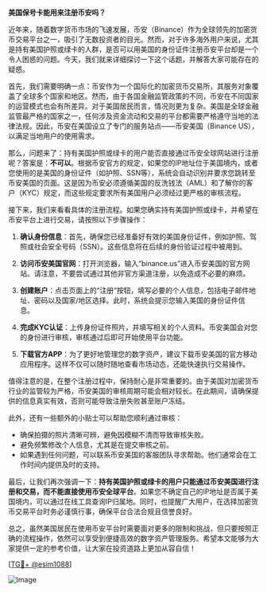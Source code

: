 **美国保号卡能用来注册币安吗？**

近年来，随着数字货币市场的飞速发展，币安（Binance）作为全球领先的加密货币交易平台之一，吸引了无数投资者的目光。然而，对于许多海外用户来说，尤其是持有美国护照或绿卡的人群，是否可以用美国的身份证件注册币安平台却是一个令人困惑的问题。今天，我们就来详细探讨一下这个话题，并解答大家可能存在的疑惑。

首先，我们需要明确一点：币安作为一个国际化的加密货币交易所，其服务对象覆盖了全球多个国家和地区。然而，由于各国金融监管政策的不同，币安在不同国家的运营模式也会有所差异。对于美国居民而言，情况则更为复杂。美国是全球金融监管最严格的国家之一，任何涉及资金流动和交易的平台都需要严格遵守当地的法律法规。因此，币安在美国设立了专门的服务站点——币安美国（Binance US），以满足当地用户的使用需求。

那么，问题来了：持有美国护照或绿卡的用户能否直接通过币安全球网站进行注册呢？答案是：**不可以**。根据币安官方的规定，如果您的IP地址位于美国境内，或者您使用的是美国的身份证件（如护照、SSN等），系统会自动识别并要求您跳转至币安美国的页面。这是因为币安必须遵循美国的反洗钱法（AML）和了解你的客户（KYC）规定，而这些规定要求所有美国用户必须经过更严格的审核流程。

接下来，我们来看看具体的注册流程。如果您确实持有美国护照或绿卡，并希望在币安平台上进行交易，请按照以下步骤操作：

1. **确认身份信息**：首先，确保您已经准备好有效的美国身份证件，例如护照、驾照或社会安全号码（SSN）。这些信息将在后续的身份验证过程中被用到。
   
2. **访问币安美国官网**：打开浏览器，输入“binance.us”进入币安美国的官方网站。请注意，不要尝试通过其他非官方渠道注册，以免造成不必要的麻烦。

3. **创建账户**：点击页面上的“注册”按钮，填写必要的个人信息，包括电子邮件地址、密码以及国家/地区选择。此时，系统会提示您输入美国的身份证件信息。

4. **完成KYC认证**：上传身份证件照片，并填写相关的个人资料。币安美国会对您的身份进行审核，审核通过后即可开始使用平台功能。

5. **下载官方APP**：为了更好地管理您的数字资产，建议下载币安美国的官方移动应用程序。这样不仅可以随时随地查看市场动态，还能快速执行交易操作。

值得注意的是，在整个注册过程中，保持耐心是非常重要的。由于美国对加密货币行业的监管较为严格，币安美国的审核周期可能会相对较长。在此期间，请确保提供的信息真实有效，否则可能导致注册失败甚至账户冻结。

此外，还有一些额外的小贴士可以帮助您顺利通过审核：

- 确保拍摄的照片清晰可辨，避免因模糊不清而导致审核失败。
- 避免频繁修改个人信息，尤其是在提交审核之前。
- 如果遇到任何问题，可以联系币安美国的客服团队寻求帮助。他们通常会在工作时间内提供及时的支持。

最后，让我们再次强调一下：**持有美国护照或绿卡的用户只能通过币安美国进行注册和交易，而不能直接使用币安全球平台**。如果您不确定自己的IP地址是否属于美国境内，可以通过在线工具查询IP归属地。同时，也提醒广大用户，在选择加密货币交易平台时务必谨慎行事，确保平台合法合规且信誉良好。

总之，虽然美国居民在使用币安平台时需要面对更多的限制和挑战，但只要按照正确的流程操作，依然可以享受到便捷高效的数字资产管理服务。希望本文能够为大家提供一定的参考价值，让大家在投资道路上更加从容自信！

[[TG💪+ @esim1088](https://t.me/s/esim1088)]

![Image](https://i.postimg.cc/4NQfJmqS/Snipaste-2025-05-13-00-14-12.png)